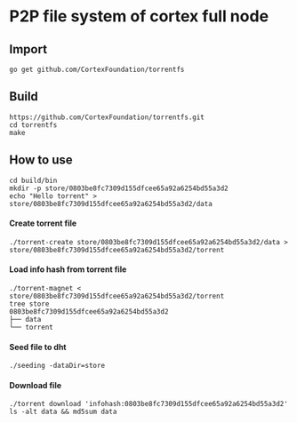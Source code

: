 # P2P file system of cortex full node

## Import
```
go get github.com/CortexFoundation/torrentfs
```
## Build
```
https://github.com/CortexFoundation/torrentfs.git
cd torrentfs
make
```
## How to use
```
cd build/bin
mkdir -p store/0803be8fc7309d155dfcee65a92a6254bd55a3d2
echo "Hello torrent" > store/0803be8fc7309d155dfcee65a92a6254bd55a3d2/data
```
#### Create torrent file
```
./torrent-create store/0803be8fc7309d155dfcee65a92a6254bd55a3d2/data > store/0803be8fc7309d155dfcee65a92a6254bd55a3d2/torrent
```
#### Load info hash from torrent file
```
./torrent-magnet < store/0803be8fc7309d155dfcee65a92a6254bd55a3d2/torrent
tree store
0803be8fc7309d155dfcee65a92a6254bd55a3d2
├── data
└── torrent
```
#### Seed file to dht
```./seeding -dataDir=store```
#### Download file
```
./torrent download 'infohash:0803be8fc7309d155dfcee65a92a6254bd55a3d2'
ls -alt data && md5sum data
```
